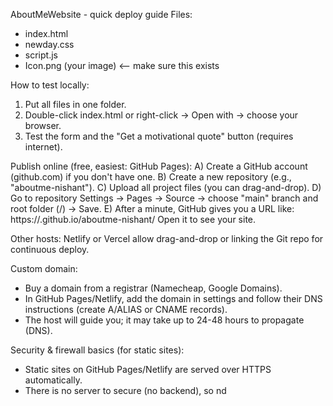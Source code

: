 AboutMeWebsite - quick deploy guide
Files:
 - index.html
 - newday.css
 - script.js
 - Icon.png (your image)   <-- make sure this exists

How to test locally:
 1. Put all files in one folder.
 2. Double-click index.html or right-click -> Open with -> choose your browser.
 3. Test the form and the "Get a motivational quote" button (requires internet).

Publish online (free, easiest: GitHub Pages):
 A) Create a GitHub account (github.com) if you don't have one.
 B) Create a new repository (e.g., "aboutme-nishant").
 C) Upload all project files (you can drag-and-drop).
 D) Go to repository Settings -> Pages -> Source -> choose "main" branch and root folder (/) -> Save.
 E) After a minute, GitHub gives you a URL like: https://<your-username>.github.io/aboutme-nishant/
    Open it to see your site.

Other hosts: Netlify or Vercel allow drag-and-drop or linking the Git repo for continuous deploy.

Custom domain:
 - Buy a domain from a registrar (Namecheap, Google Domains).
 - In GitHub Pages/Netlify, add the domain in settings and follow their DNS instructions (create A/ALIAS or CNAME records).
 - The host will guide you; it may take up to 24-48 hours to propagate (DNS).

Security & firewall basics (for static sites):
 - Static sites on GitHub Pages/Netlify are served over HTTPS automatically.
 - There is no server to secure (no backend), so nd
